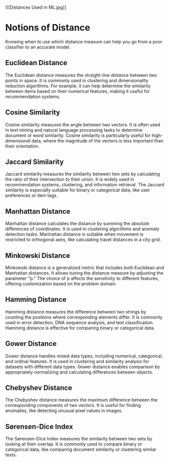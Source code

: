 ![[Distances Used in ML.jpg]]

# Notions of Distance

Knowing when to use which distance measure can help you go from a poor classifier to an accurate model.
  
## Euclidean Distance
The Euclidean distance measures the straight-line distance between two points in space. It is commonly used in clustering and dimensionality reduction algorithms. For example, it can help determine the similarity between items based on their numerical features, making it useful for recommendation systems.  
  
## Cosine Similarity
Cosine similarity measures the angle between two vectors. It is often used in text mining and natural language processing tasks to determine document or word similarity. Cosine similarity is particularly useful for high-dimensional data, where the magnitude of the vectors is less important than their orientation.  
  
## Jaccard Similarity
Jaccard similarity measures the similarity between two sets by calculating the ratio of their intersection to their union. It is widely used in recommendation systems, clustering, and information retrieval. The Jaccard similarity is especially suitable for binary or categorical data, like user preferences or item tags.  
  
## Manhattan Distance
Manhattan distance calculates the distance by summing the absolute differences of coordinates. It is used in clustering algorithms and anomaly detection tasks. Manhattan distance is suitable when movement is restricted to orthogonal axes, like calculating travel distances in a city grid.  
  
## Minkowski Distance
Minkowski distance is a generalized metric that includes both Euclidean and Manhattan distances. It allows tuning the distance measure by adjusting the parameter "p." The choice of p affects the sensitivity to different features, offering customization based on the problem domain.  
  
## Hamming Distance
Hamming distance measures the difference between two strings by counting the positions where corresponding elements differ. It is commonly used in error detection, DNA sequence analysis, and text classification. Hamming distance is effective for comparing binary or categorical data.  
  
## Gower Distance
Gower distance handles mixed data types, including numerical, categorical, and ordinal features. It is used in clustering and similarity analysis for datasets with different data types. Gower distance enables comparison by appropriately normalizing and calculating differences between objects.  
  
## Chebyshev Distance
The Chebyshev distance measures the maximum difference between the corresponding components of two vectors. It is useful for finding anomalies, like detecting unusual pixel values in images.  
  
## Sørensen-Dice Index
The Sørensen-Dice Index measures the similarity between two sets by looking at their overlap. It is commonly used to compare binary or categorical data, like comparing document similarity or clustering similar texts.